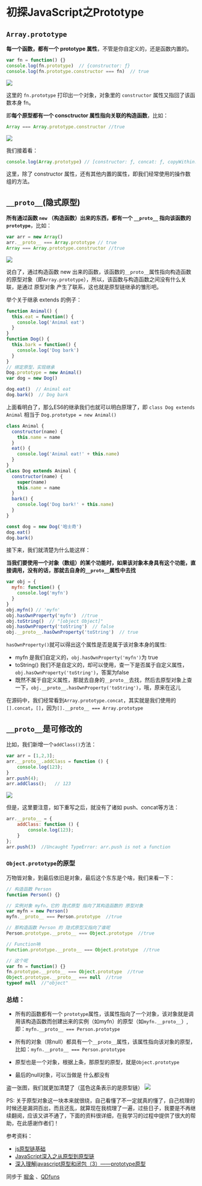 # 初探JavaScript之Prototype

## `Array.prototype`

**每一个函数，都有一个 prototype 属性**，不管是你自定义的，还是函数内置的。

```javascript
var fn = function() {}
console.log(fn.prototype)  // {constructor: ƒ}
console.log(fn.prototype.constructor === fn)  // true
```
![](https://pic.superbed.cn/item/5d6c902c451253d1786d5569.png)

这里的 `fn.prototype` 打印出一个对象，对象里的 `constructor` 属性又指回了该函数本身 fn。

即**每个原型都有一个 consctructor 属性指向关联的构造函数**，比如：

```javascript
Array === Array.prototype.constructor //true
```
![](https://pic.superbed.cn/item/5d6c902c451253d1786d556b.png)

我们接着看：

```javascript
console.log(Array.prototype) // [constructor: ƒ, concat: ƒ, copyWithin: ƒ, fill: ƒ, find: ƒ, …]
```

这里，除了 constructor 属性，还有其他内置的属性，即我们经常使用的操作数组的方法。

## `__proto__`(隐式原型)

**所有通过函数 `new` （构造函数）出来的东西，都有一个 `__proto__` 指向该函数的 `prototype`**，比如：

```javascript
var arr = new Array()
arr.__proto__ === Array.prototype // true
Array === Array.prototype.constructor //true
```
![](https://pic.superbed.cn/item/5d6c902c451253d1786d556d.png)

说白了，通过构造函数 new 出来的函数，该函数的`__proto__`属性指向构造函数的原型对象（即`Array.prototype`），所以，该函数与构造函数之间没有什么关联，是通过 原型对象 产生了联系，这也就是原型链继承的雏形吧。

举个关于继承 extends 的例子：

```javascript
function Animal() {
  this.eat = function() {
    console.log('Animal eat')
  }
}
function Dog() {
  this.bark = function() {
    console.log('Dog bark')
  }
}
// 绑定原型，实现继承
Dog.prototype = new Animal()
var dog = new Dog()

dog.eat()  // Animal eat
dog.bark()  // Dog bark
```

上面看明白了，那么ES6的继承我们也就可以明白原理了，即 `class Dog extends Animal` 相当于 `Dog.prototype = new Animal()`

```javascript
class Animal {
  constructor(name) {
    this.name = name
  }
  eat() {
    console.log('Animal eat!' + this.name)
  }
}
class Dog extends Animal {
  constructor(name) {
    super(name) 
    this.name = name
  }
  bark() {  
    console.log('Dog bark!' + this.name)
  }
}

const dog = new Dog('哈士奇')
dog.eat()
dog.bark()
```

接下来，我们就清楚为什么能这样：

**当我们要使用一个对象（数组）的某个功能时，如果该对象本身具有这个功能，直接调用，没有的话，那就去自身的`__proto__`属性中去找**

```javascript
var obj = {
  myfn: function() {
    console.log('myfn')
  }
}
obj.myfn() // 'myfn'
obj.hasOwnProperty('myfn')  //true
obj.toString()  // "[object Object]"
obj.hasOwnProperty('toString')  // false
obj.__proto__.hasOwnProperty('toString')  // true
```

`hasOwnProperty()`就可以得出这个属性是否是属于该对象本身的属性:
* myfn 是我们自定义的，`obj.hasOwnProperty('myfn')`为 true
* toString() 我们不是自定义的，却可以使用，查一下是否属于自定义属性，`obj.hasOwnProperty('toString')`，答案为false
* 既然不属于自定义属性，那就去自身的`__proto__`去找，然后去原型对象上查一下，`obj.__proto__.hasOwnProperty('toString')`，哦，原来在这儿

在源码中，我们经常看到`Array.prototype.concat`，其实就是我们使用的`[].concat`，`[]`，因为`[].__proto__ === Array.prototype`

## `__proto__`是可修改的

比如，我们新增一个`addClass()`方法：
```javascript
var arr = [1,2,3];
arr.__proto__.addClass = function () {
    console.log(123);
}
arr.push(4);
arr.addClass();   // 123
```
![](https://pic.superbed.cn/item/5d6c902c451253d1786d556f.png)

但是，这里要注意，如下重写之后，就没有了诸如 push、concat等方法：

```javascript
arr.__proto__ = {
    addClass: function () {
        console.log(123);
    }
};
arr.push(3)  //Uncaught TypeError: arr.push is not a function
```

### `Object.prototype`的原型

万物皆对象，到最后依旧是对象，最后这个东东是个啥，我们来看一下：
```javascript
// 构造函数 Person
function Person() {}

// 实例对象 myfn，它的 隐式原型 指向了其构造函数的 原型对象
var myfn = new Person()
myfn.__proto__ === Person.prototype  //true

// 那构造函数 Person 的 隐式原型又指向了谁呢
Person.prototype.__proto__ === Object.prototype  //true

// Function呐
Function.prototype.__proto__ === Object.prototype  //true

// 这个呢
var fn = function() {}
fn.prototype.__proto__ === Object.prototype  //true
Object.prototype.__proto__ === null  //true
typeof null  //"object"
```
### 总结：
* 所有的函数都有一个 `prototype`属性，该属性指向了一个对象，该对象就是调用该构造函数而创建出来的实例（如myfn）的原型（如`myfn.__proto__`）,即：`myfn.__proto__ === Person.prototype`
  
* 所有的对象（除null）都具有一个`__proto__`属性，该属性指向该对象的原型，比如：`myfn.__proto__ === Person.prototype`

* 原型也是一个对象，根据上条，那原型的原型，就是`Object.prototype`

* 最后的null对象，可以当做是 什么都没有
  
盗一张图，我们就更加清楚了（蓝色这条表示的是原型链）
![](https://pic.superbed.cn/item/5d6c902c451253d1786d5572.png)

PS: 关于原型对象这一块本来就很绕，自己看懂了不一定就真的懂了，自己梳理的时候还是漏洞百出，而且还乱，就算现在我梳理了一遍，过些日子，我要是不再继续翻阅，应该又讲不通了，下面的资料很详细，在我学习的过程中提供了很大的帮助，在此感谢作者们！

参考资料：
* [js原型链基础](https://www.kancloud.cn/wangfupeng/zepto-design-srouce/173684)
* [JavaScript深入之从原型到原型链 ](https://github.com/mqyqingfeng/Blog/issues/2)
* [深入理解javascript原型和闭包（3）——prototype原型](https://www.cnblogs.com/wangfupeng1988/p/3978131.html)

同步于 [掘金](https://juejin.im/post/5c73950651882562276c4bb2) 、[QDfuns](https://www.qdfuns.com/article.php?mod=view&id=27061d05c8bcf1e650ddddc75ad9c127&uid=32286)
